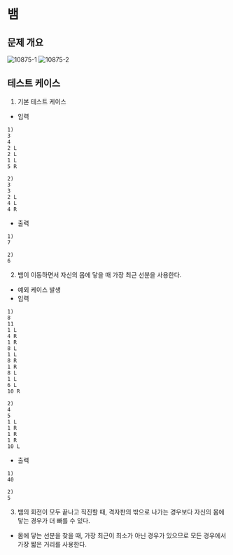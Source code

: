 # 뱀

## 문제 개요
![10875-1](https://user-images.githubusercontent.com/34755287/42200177-0372d204-7ecd-11e8-84c5-8adedd99283d.JPG)
![10875-2](https://user-images.githubusercontent.com/34755287/42200178-03a2c8e2-7ecd-11e8-8d7e-9730d0761741.JPG)

## 테스트 케이스
1) 기본 테스트 케이스
- 입력
```
1)
3
4
2 L
2 L
1 L
5 R

2)
3
3
2 L
4 L
4 R
```
- 출력
```
1)
7

2)
6
```

2) 뱀이 이동하면서 자신의 몸에 닿을 때 가장 최근 선분을 사용한다.
  - 예외 케이스 발생
- 입력
```
1)
8
11
1 L
4 R
1 R
8 L
1 L
8 R
1 R
8 L
1 L
6 L
10 R

2)
4
5
1 L
1 R
1 R
1 R
10 L
```
- 출력
```
1)
40

2)
5
```

3) 뱀의 회전이 모두 끝나고 직진할 때, 격자판의 밖으로 나가는 경우보다 자신의 몸에 닿는 경우가 더 빠를 수 있다.
  - 몸에 닿는 선분을 찾을 때, 가장 최근이 최소가 아닌 경우가 있으므로 모든 경우에서 가장 짧은 거리를 사용한다.

